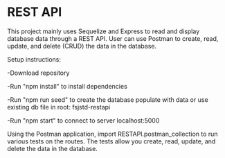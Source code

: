 # REST API

This project mainly uses Sequelize and Express to read and display database data through a REST API. User can use Postman to create, read, update, and delete (CRUD) the data in the database.

Setup instructions:

-Download repository

-Run "npm install" to install dependencies

-Run "npm run seed" to create the database populate with data or use existing db file in root: fsjstd-restapi

-Run "npm start" to connect to server localhost:5000

Using the Postman application, import RESTAPI.postman_collection to run various tests on the routes.
The tests allow you create, read, update, and delete the data in the database.

